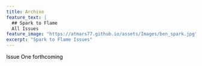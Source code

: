```yaml
---
title: Archive
feature_text: |
  ## Spark to Flame
  All Issues
feature_image: "https://atmars77.github.io/assets/Images/ben_spark.jpg"
excerpt: "Spark to Flame Issues"
---
```

<p style="color:black"> Issue One forthcoming </p>